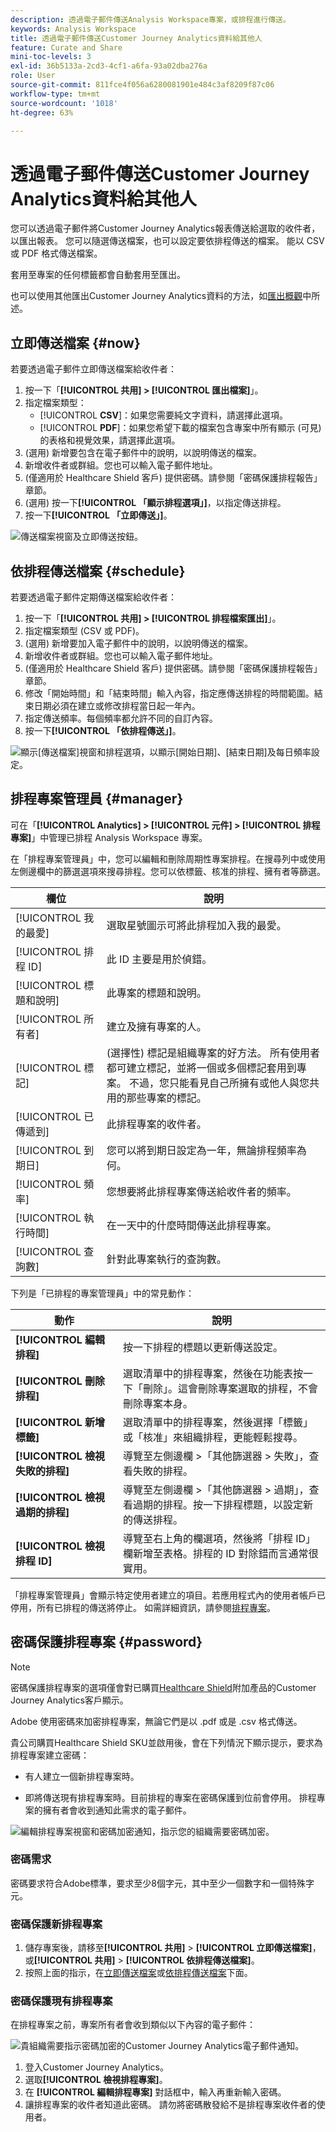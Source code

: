 ```yaml
---
description: 透過電子郵件傳送Analysis Workspace專案，或排程進行傳送。
keywords: Analysis Workspace
title: 透過電子郵件傳送Customer Journey Analytics資料給其他人
feature: Curate and Share
mini-toc-levels: 3
exl-id: 36b5133a-2cd3-4cf1-a6fa-93a02dba276a
role: User
source-git-commit: 811fce4f056a6280081901e484c3af8209f87c06
workflow-type: tm+mt
source-wordcount: '1018'
ht-degree: 63%

---
```


# 透過電子郵件傳送Customer Journey Analytics資料給其他人

您可以透過電子郵件將Customer Journey Analytics報表傳送給選取的收件者，以匯出報表。 您可以隨選傳送檔案，也可以設定要依排程傳送的檔案。 能以 CSV 或 PDF 格式傳送檔案。

套用至專案的任何標籤都會自動套用至匯出。

也可以使用其他匯出Customer Journey Analytics資料的方法，如[匯出概觀](/help/analysis-workspace/export/export-project-overview.md)中所述。

## 立即傳送檔案 {#now}

若要透過電子郵件立即傳送檔案給收件者：

1. 按一下「**[!UICONTROL 共用] > [!UICONTROL 匯出檔案]**」。
1. 指定檔案類型：
   * [!UICONTROL **CSV**]：如果您需要純文字資料，請選擇此選項。
   * [!UICONTROL **PDF**]：如果您希望下載的檔案包含專案中所有顯示 (可見) 的表格和視覺效果，請選擇此選項。
1. (選用) 新增要包含在電子郵件中的說明，以說明傳送的檔案。
1. 新增收件者或群組。您也可以輸入電子郵件地址。
1. (僅適用於 Healthcare Shield 客戶) 提供密碼。請參閱「密碼保護排程報告」章節。
1. (選用) 按一下&#x200B;**[!UICONTROL 「顯示排程選項」]**，以指定傳送排程。
1. 按一下&#x200B;**[!UICONTROL 「立即傳送」]**。

![傳送檔案視窗及立即傳送按鈕。](assets/send-file-no-scheduling-options.JPG)

## 依排程傳送檔案 {#schedule}

若要透過電子郵件定期傳送檔案給收件者：

1. 按一下「**[!UICONTROL 共用] > [!UICONTROL 排程檔案匯出]**」。
1. 指定檔案類型 (CSV 或 PDF)。
1. (選用) 新增要加入電子郵件中的說明，以說明傳送的檔案。
1. 新增收件者或群組。您也可以輸入電子郵件地址。
1. (僅適用於 Healthcare Shield 客戶) 提供密碼。請參閱「密碼保護排程報告」章節。
1. 修改「開始時間」和「結束時間」輸入內容，指定應傳送排程的時間範圍。結束日期必須在建立或修改排程當日起一年內。
1. 指定傳送頻率。每個頻率都允許不同的自訂內容。
1. 按一下&#x200B;**[!UICONTROL 「依排程傳送」]**。

![顯示[傳送檔案]視窗和排程選項，以顯示[開始日期]、[結束日期]及每日頻率設定。](assets/send-file.JPG)

## 排程專案管理員 {#manager}

可在「**[!UICONTROL Analytics] > [!UICONTROL 元件] > [!UICONTROL 排程專案]**」中管理已排程 Analysis Workspace 專案。

在「排程專案管理員」中，您可以編輯和刪除周期性專案排程。在搜尋列中或使用左側邊欄中的篩選選項來搜尋排程。您可以依標籤、核准的排程、擁有者等篩選。

| 欄位 | 說明 |
| --- | --- |
| [!UICONTROL 我的最愛] | 選取星號圖示可將此排程加入我的最愛。 |
| [!UICONTROL 排程 ID] | 此 ID 主要是用於偵錯。 |
| [!UICONTROL 標題和說明] | 此專案的標題和說明。 |
| [!UICONTROL 所有者] | 建立及擁有專案的人。 |
| [!UICONTROL 標記] | (選擇性) 標記是組織專案的好方法。 所有使用者都可建立標記，並將一個或多個標記套用到專案。 不過，您只能看見自己所擁有或他人與您共用的那些專案的標記。 |
| [!UICONTROL 已傳遞到] | 此排程專案的收件者。 |
| [!UICONTROL 到期日] | 您可以將到期日設定為一年，無論排程頻率為何。 |
| [!UICONTROL 頻率] | 您想要將此排程專案傳送給收件者的頻率。 |
| [!UICONTROL 執行時間] | 在一天中的什麼時間傳送此排程專案。 |
| [!UICONTROL 查詢數] | 針對此專案執行的查詢數。 |

下列是「已排程的專案管理員」中的常見動作：

| 動作 | 說明 |
|---|---|
| **[!UICONTROL 編輯排程]** | 按一下排程的標題以更新傳送設定。 |
| **[!UICONTROL 刪除排程]** | 選取清單中的排程專案，然後在功能表按一下「刪除」。這會刪除專案選取的排程，不會刪除專案本身。 |
| **[!UICONTROL 新增標籤]** | 選取清單中的排程專案，然後選擇「標籤」或「核准」來組織排程，更能輕鬆搜尋。 |
| **[!UICONTROL 檢視失敗的排程]** | 導覽至左側邊欄 >「其他篩選器 > 失敗」，查看失敗的排程。 |
| **[!UICONTROL 檢視過期的排程]** | 導覽至左側邊欄 >「其他篩選器 > 過期」，查看過期的排程。按一下排程標題，以設定新的傳送排程。 |
| **[!UICONTROL 檢視排程 ID]** | 導覽至右上角的欄選項，然後將「排程 ID」欄新增至表格。排程的 ID 對除錯而言通常很實用。 |

「排程專案管理員」會顯示特定使用者建立的項目。若應用程式內的使用者帳戶已停用，所有已排程的傳送將停止。
如需詳細資訊，請參閱[排程專案](/help/components/scheduled-projects-manager.md)。

## 密碼保護排程專案 {#password}

>[!NOTE]
>
>密碼保護排程專案的選項僅會對已購買[Healthcare Shield](https://business.adobe.com/solutions/industries/healthcare.html)附加產品的Customer Journey Analytics客戶顯示。

Adobe 使用密碼來加密排程專案，無論它們是以 .pdf 或是 .csv 格式傳送。

貴公司購買Healthcare Shield SKU並啟用後，會在下列情況下顯示提示，要求為排程專案建立密碼：

* 有人建立一個新排程專案時。

* 即將傳送現有排程專案時。目前排程的專案在密碼保護到位前會停用。 排程專案的擁有者會收到通知此需求的電子郵件。

![編輯排程專案視窗和密碼加密通知，指示您的組織需要密碼加密。](assets/password.png)

### 密碼需求

密碼要求符合Adobe標準，要求至少8個字元，其中至少一個數字和一個特殊字元。

### 密碼保護新排程專案

1. 儲存專案後，請移至&#x200B;**[!UICONTROL 共用]** > **[!UICONTROL 立即傳送檔案]**，或&#x200B;**[!UICONTROL 共用]** > **[!UICONTROL 依排程傳送檔案]**。
1. 按照上面的指示，在[立即傳送檔案](https://experienceleague.adobe.com/docs/analytics-platform/using/cja-workspace/curate-share/t-schedule-report.html?lang=zh-Hant#now)或[依排程傳送檔案](https://experienceleague.adobe.com/docs/analytics-platform/using/cja-workspace/curate-share/t-schedule-report.html?lang=zh-Hant#schedule)下面。

### 密碼保護現有排程專案

在排程專案之前，專案所有者會收到類似以下內容的電子郵件：

![貴組織需要指示密碼加密的Customer Journey Analytics電子郵件通知。](assets/email-password.png)

1. 登入Customer Journey Analytics。
1. 選取&#x200B;**[!UICONTROL 檢視排程專案]**。
1. 在 **[!UICONTROL 編輯排程專案]** 對話框中，輸入再重新輸入密碼。
1. 讓排程專案的收件者知道此密碼。 請勿將密碼散發給不是排程專案收件者的使用者。
